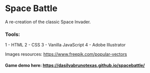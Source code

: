 # Space Battle
A re-creation of the classic Space Invader. 

### Tools: 

  1 - HTML
  2 - CSS 
  3 - Vanilla JavaScript
  4 - Adobe Illustrator 

Images resources: https://www.freepik.com/popular-vectors

#### Game demo here: https://dasilvabrunotexas.github.io/spacebattle/
